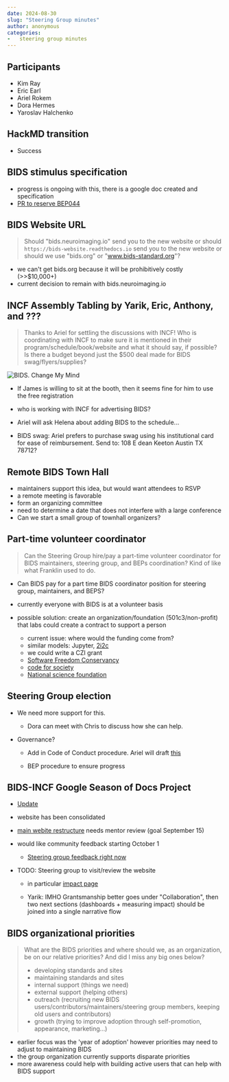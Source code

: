```yaml
---
date: 2024-08-30
slug: "Steering Group minutes"
author: anonymous
categories:
-   steering group minutes
---
```


<!-- more -->

## Participants

-   Kim Ray
-   Eric Earl
-   Ariel Rokem
-   Dora Hermes
-   Yaroslav Halchenko

## HackMD transition

-   Success

## BIDS stimulus specification

-   progress is ongoing with this, there is a google doc created and specification
-   [PR to reserve BEP044](https://github.com/bids-standard/bids-website/pull/479)

## BIDS Website URL

> Should "bids.neuroimaging.io" send you to the new website
> or should `https://bids-website.readthedocs.io` send you to the new website
> or should we use "bids.org" or "www.bids-standard.org"?

-   we can't get bids.org because it will be prohibitively costly (>>$10,000+)
-   current decision to remain with bids.neuroimaging.io

## INCF Assembly Tabling by Yarik, Eric, Anthony, and ???

> Thanks to Ariel for settling the discussions with INCF!
> Who is coordinating with INCF to make sure it is mentioned in their program/schedule/book/website
> and what it should say, if possible?
> Is there a budget beyond just the $500 deal made for BIDS swag/flyers/supplies?

![BIDS. Change My Mind](https://hackmd.io/_uploads/ByahOWTjR.png)

-   If James is willing to sit at the booth, then it seems fine for him to use the free registration

-   who is working with INCF for advertising BIDS?

-   Ariel will ask Helena about adding BIDS to the schedule...

-   BIDS swag: Ariel prefers to purchase swag using his institutional card for ease of reimbursement.
    Send to: 108 E dean Keeton Austin TX 78712?

## Remote BIDS Town Hall

-   maintainers support this idea, but would want attendees to RSVP
-   a remote meeting is favorable
-   form an organizing committee
-   need to determine a date that does not interfere with a large conference
-   Can we start a small group of townhall organizers?

## Part-time volunteer coordinator

> Can the Steering Group hire/pay a part-time volunteer coordinator for BIDS maintainers,
> steering group, and BEPs coordination?
> Kind of like what Franklin used to do.

-   Can BIDS pay for a part time BIDS coordinator position for steering group, maintainers, and BEPS?

-   currently everyone with BIDS is at a volunteer basis

-   possible solution: create an organization/foundation (501c3/non-profit) that labs could create a contract to support a person

    -   current issue:  where would the funding come from?
    -   similar models: Jupyter, [2i2c](https://2i2c.org/)
    -   we could write a CZI grant
    -   [Software Freedom Conservancy](https://sfconservancy.org/)
    -   [code for society](https://www.codeforsociety.org/)
    -   [National science foundation](https://new.nsf.gov/funding/opportunities/pathways-enable-open-source-ecosystems-pose)

## Steering Group election

-   We need more support for this.
    -   Dora can meet with Chris to discuss how she can help.

-   Governance?
    -   Add in Code of Conduct procedure.
        Ariel will draft [this](https://docs.google.com/document/d/1Cj9trFifGNqyNtpyEO9FfJLlmDGTbUy5enRAA9rTyH4/edit#heading=h.4k1noo90gelw)

    -   BEP procedure to ensure progress

## BIDS-INCF Google Season of Docs Project

-   [Update](https://docs.google.com/presentation/d/1h3mNGSvrLI43-qJcqu2__oNsDHk-RlKMbv0-z2tOctg/edit?usp=sharing)

-   website has been consolidated

-   [main webite restructure](https://bids-website.readthedocs.io/) needs mentor review (goal September 15)

-   would like community feedback starting October 1
    -   [Steering group feedback right now](https://docs.google.com/document/d/1O3trMc2-9MdLwj-RhRnUyQYe8ciWbvBYTeHqm63PcBg/edit#heading=h.w8lni71xnxbp)

-   TODO: Steering group to visit/review the website
    -   in particular [impact page](https://bids-website.readthedocs.io/en/latest/impact/index.html )

    -   Yarik:
        IMHO Grantsmanship better goes under "Collaboration",
        then two next sections (dashboards + measuring impact) should be joined into a single narrative flow

## BIDS organizational priorities

> What are the BIDS priorities and where should we, as an organization, be on our relative priorities? And did I miss any big ones below?
> -   developing standards and sites
> -   maintaining standards and sites
> -   internal support (things we need)
> -   external support (helping others)
> -   outreach (recruiting new BIDS users/contributors/maintainers/steering group members, keeping old users and contributors)
> -   growth (trying to improve adoption through self-promotion, appearance, marketing...)

-   earlier focus was the 'year of adoption' however priorities may need to adjust to maintaining BIDS
-   the group organization currently supports disparate priorities
-   more awareness could help with building active users that can help with BIDS support
